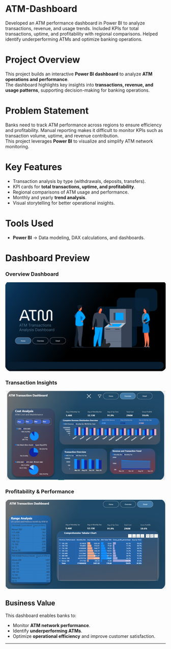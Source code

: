 # ATM-Dashboard
Developed an ATM performance dashboard in Power BI to analyze transactions, revenue, and usage trends. Included KPIs for total transactions, uptime, and profitability with regional comparisons. Helped identify underperforming ATMs and optimize banking operations.

# Project Overview
This project builds an interactive **Power BI dashboard** to analyze **ATM operations and performance**.  
The dashboard highlights key insights into **transactions, revenue, and usage patterns**, supporting decision-making for banking operations.

# Problem Statement
Banks need to track ATM performance across regions to ensure efficiency and profitability. Manual reporting makes it difficult to monitor KPIs such as transaction volume, uptime, and revenue contribution.  
This project leverages **Power BI** to visualize and simplify ATM network monitoring.

# Key Features
- Transaction analysis by type (withdrawals, deposits, transfers).  
- KPI cards for **total transactions, uptime, and profitability**.  
- Regional comparisons of ATM usage and performance.  
- Monthly and yearly **trend analysis**.  
- Visual storytelling for better operational insights.  

# Tools Used
- **Power BI** → Data modeling, DAX calculations, and dashboards.  

# Dashboard Preview

### Overview Dashboard
![Overview](https://github.com/BasheerShaik5/ATM-Dashboard/blob/main/fig1.png)

### Transaction Insights
![Transactions](https://github.com/BasheerShaik5/ATM-Dashboard/blob/main/fig2.png)

### Profitability & Performance
![Profitability](https://github.com/BasheerShaik5/ATM-Dashboard/blob/main/fig3.png)

## Business Value
This dashboard enables banks to:
- Monitor **ATM network performance**.  
- Identify **underperforming ATMs**.  
- Optimize **operational efficiency** and improve customer satisfaction.  

---
